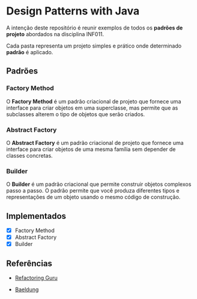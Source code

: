 # Design Patterns with Java

A intenção deste repositório é reunir exemplos de todos os __padrões de projeto__ abordados na disciplina INF011.

Cada pasta representa um projeto simples e prático onde determinado __padrão__ é aplicado.

## Padrões

### Factory Method

O __Factory Method__ é um padrão criacional de projeto que fornece uma interface para criar objetos em uma superclasse, mas permite que as subclasses alterem o tipo de objetos que serão criados.

### Abstract Factory

O __Abstract Factory__ é um padrão criacional de projeto que fornece uma interface para criar objetos de uma mesma família sem depender de classes concretas.

### Builder

O __Builder__ é um padrão criacional que permite construir objetos complexos passo a passo. O padrão permite que você produza diferentes tipos e representações de um objeto usando o mesmo código de construção.

## Implementados

- [x] Factory Method
- [x] Abstract Factory  
- [x] Builder

## Referências

- [Refactoring Guru](https://refactoring.guru/pt-br/design-patterns)

- [Baeldung](https://www.baeldung.com/design-patterns-series)